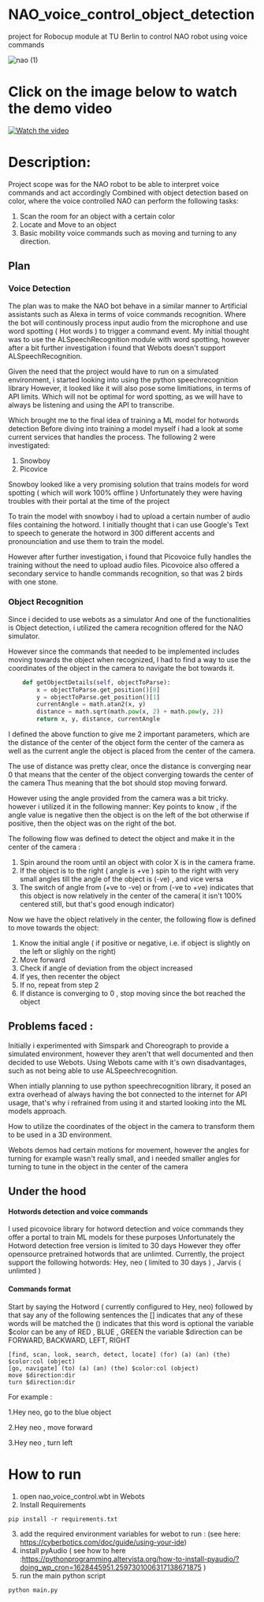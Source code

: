 
# NAO_voice_control_object_detection
project for Robocup module at TU Berlin to control NAO robot using voice commands

![nao (1)](https://user-images.githubusercontent.com/13661852/128642713-66be2ab0-26ca-439c-9d5d-c92f82fec55e.png)
# Click on the image below to watch the demo video
[![Watch the video](https://img.youtube.com/vi/hWowrjhZa9M/maxresdefault.jpg)](https://youtu.be/hWowrjhZa9M)

# Description:
Project scope was for the NAO robot to be able to interpret voice commands and act accordingly
Combined with object detection based on color, where the voice controlled NAO can perform the following tasks:
1. Scan the room for an object with a certain color
2. Locate and Move to an object
3. Basic mobility voice commands such as moving and turning to any direction.

## Plan
### Voice Detection
The plan was to make the NAO bot behave in a similar manner to Artificial assistants such as Alexa in terms of voice commands recognition.
Where the bot will continously process input audio from the microphone and use word spotting ( Hot words ) to trigger a command event.
My initial thought was to use the ALSpeechRecognition module with word spotting, however after a bit further investigation
i found that Webots doesn't support ALSpeechRecognition.

Given the need that the project would have to run on a simulated environment, i started looking into using the python speechrecognition library
However, it looked like it will also pose some limitiations, in terms of API limits. 
Which will not be optimal for word spotting, as we will have to always be listening and using the API to transcribe.

Which brought me to the final idea of training a ML model for hotwords detection
Before diving into training a model myself i had a look at some current services that handles the process.
The following 2 were investigated:
1. Snowboy
2. Picovice

Snowboy looked like a very promising solution that trains models for word spotting ( which will work 100% offline )
Unfortunately they were having troubles with their portal at the time of the project

To train the model with snowboy i had to upload a certain number of audio files containing the hotword.
I initially thought that i can use Google's Text to speech to generate the hotword in 300 different accents and pronounciation and use them to train the model.

However after further investigation, i found that Picovoice fully handles the training without the need to upload audio files.
Picovoice also offered a secondary service to handle commands recognition, so that was 2 birds with one stone.

### Object Recognition
Since i decided to use webots as a simulator
And one of the functionalities is Object detection, i utilized the camera recognition offered for the NAO simulator.

However since the commands that needed to be implemented includes moving towards the object when recognized,
I had to find a way to use the coordinates of the object in the camera to navigate the bot towards it.

```python
    def getObjectDetails(self, objectToParse):
        x = objectToParse.get_position()[0]
        y = objectToParse.get_position()[1]
        currentAngle = math.atan2(x, y)
        distance = math.sqrt(math.pow(x, 2) + math.pow(y, 2))
        return x, y, distance, currentAngle
```

I defined the above function to give me 2 important parameters, which are the distance of the center of the object form the center of the camera
as well as the current angle the object is placed from the center of the camera.

The use of distance was pretty clear, once the distance is converging near 0 that means that the center of the object converging towards the center of the camera
Thus meaning that the bot should stop moving forward.

However using the angle provided from the camera was a bit tricky. however i utilized it in the following manner:
Key points to know , if the angle value is negative then the object is on the left of the bot
otherwise if positive, then the object was on the right of the bot.

The following flow was defined to detect the object and make it in the center of the camera :
1. Spin around the room until an object with color X is in the camera frame.
2. If the object is to the right ( angle is +ve ) spin to the right with very small angles till the angle of the object is (-ve) , and vice versa
3. The switch of angle from (+ve to -ve) or from (-ve to +ve) indicates that this object is now relatively in the center of the camera( it isn't 100% centered still, but that's good enough indicator)

Now we have the object relatively in the center, the following flow is defined to move towards the object:
1. Know the initial angle ( if positive or negative, i.e. if object is slightly on the left or slighly on the right)
2. Move forward
3. Check if angle of deviation from the object increased
4. If yes, then recenter the object
5. If no, repeat from step 2
6. If distance is converging to 0 , stop moving since the bot reached the object


## Problems faced :

Initially i experimented with Simspark and Choreograph to provide a simulated environment, however they aren't that well documented and then decided to use Webots.
Using Webots came with it's own disadvantages, such as not being able to use ALSpeechrecognition.

When intially planning to use python speechrecognition library, it posed an extra overhead of always having the bot connected to the internet for API usage, that's why i refrained from using it and started looking into the ML models approach.

How to utilize the coordinates of the object in the camera to transform them to be used in a 3D environment.

Webots demos had certain motions for movement, however the angles for turning for example wasn't really small, and i needed smaller angles for turning to tune in the object in the center of the camera


## Under the hood
#### Hotwords detection and voice commands
I used picovoice library for hotword detection and voice commands
they offer a portal to train ML models for these purposes
Unfortunately the Hotword detection free version is limited to 30 days
However they offer opensource pretrained hotwords that are unlimted.
Currently, the project support the following hotwords: Hey, neo ( limited to 30 days ) , Jarvis ( unlimted )

#### Commands format
Start by saying the Hotword ( currently configured to Hey, neo)
followed by that say any of the following sentences
the [] indicates that any of these words will be matched
the () indicates that this word is optional
the variable $color can be any of RED , BLUE , GREEN
the variable $direction can be FORWARD, BACKWARD, LEFT, RIGHT
```
[find, scan, look, search, detect, locate] (for) (a) (an) (the) $color:col (object)
[go, navigate] (to) (a) (an) (the) $color:col (object)
move $direction:dir
turn $direction:dir
```
For example :

1.Hey neo, go to the blue object

2.Hey neo , move forward

3.Hey neo , turn left

# How to run
1. open nao_voice_control.wbt in Webots
2. Install Requirements
```
pip install -r requirements.txt
```
3. add the required environment variables for webot to run : (see here: https://cyberbotics.com/doc/guide/using-your-ide)
4. install pyAudio ( see how to here :https://pythonprogramming.altervista.org/how-to-install-pyaudio/?doing_wp_cron=1628445951.2597301006317138671875 )
5. run the main python script
```
python main.py
```


